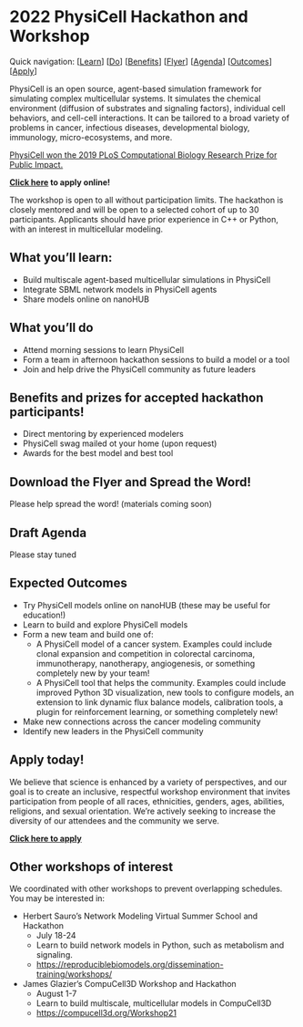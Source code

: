 # 2022 PhysiCell Hackathon and Workshop
Quick navigation: [[Learn](#what-youll-learn)] [[Do](#what-youll-do)] [[Benefits](#benefits-and-prizees-for-accepted-hackathon-participants)] [[Flyer](#download-the-flyer-and-spread-the-word)] [[Agenda](#draft-agenda)] [[Outcomes](#expected-outcomes)] [[Apply](#apply-today)]

PhysiCell is an open source, agent-based simulation framework for simulating complex multicellular systems. It simulates the chemical environment (diffusion of substrates and signaling factors), individual cell behaviors, and cell-cell interactions. It can be tailored to a broad variety of problems in cancer, infectious diseases, developmental biology, immunology, micro-ecosystems, and more.

[PhysiCell won the 2019 PLoS Computational Biology Research Prize for Public Impact.](http://collections.plos.org/collection/compbiol-research-prize/)

**[Click here](https://forms.gle/G4pM4HUv6mHncpR76) to apply online!**

The workshop is open to all without participation limits. The hackathon is closely mentored and will be open to a selected cohort of up to 30 participants. Applicants should have prior experience in C++ or Python, with an interest in multicellular modeling.

## What you’ll learn: 
* Build multiscale agent-based multicellular simulations in PhysiCell
* Integrate SBML network models in PhysiCell agents
* Share models online on nanoHUB

## What you’ll do
* Attend morning sessions to learn PhysiCell
* Form a team in afternoon hackathon sessions to build a model or a tool
* Join and help drive the PhysiCell community as future leaders

## Benefits and prizes for accepted hackathon participants!
* Direct mentoring by experienced modelers
* PhysiCell swag mailed ot your home (upon request)
* Awards for the best model and best tool

## Download the Flyer and Spread the Word!
Please help spread the word! (materials coming soon)

## Draft Agenda 
Please stay tuned 

## Expected Outcomes
* Try PhysiCell models online on nanoHUB (these may be useful for education!)
* Learn to build and explore PhysiCell models
* Form a new team and build one of:
   * A PhysiCell model of a cancer system. Examples could include clonal expansion and competition in colorectal carcinoma, immunotherapy, nanotherapy, angiogenesis, or something completely new by your team!
   * A PhysiCell tool that helps the community. Examples could include improved Python 3D visualization, new tools to configure models, an extension to link dynamic flux balance models, calibration tools, a plugin for reinforcement learning, or something completely new!
* Make new connections across the cancer modeling community
* Identify new leaders in the PhysiCell community

## Apply today!
We believe that science is enhanced by a variety of perspectives, and our goal is to create an inclusive, respectful workshop environment that invites participation from people of all races, ethnicities, genders, ages, abilities, religions, and sexual orientation. We’re actively seeking to increase the diversity of our attendees and the community we serve.

**[Click here to apply](https://forms.gle/G4pM4HUv6mHncpR76)**

## Other workshops of interest
We coordinated with other workshops to prevent overlapping schedules. You may be interested in:

* Herbert Sauro’s Network Modeling Virtual Summer School and Hackathon
   * July 18-24
   * Learn to build network models in Python, such as metabolism and signaling.
   * https://reproduciblebiomodels.org/dissemination-training/workshops/
*  James Glazier’s CompuCell3D Workshop and Hackathon
   * August 1-7
   * Learn to build multiscale, multicellular models in CompuCell3D
   * https://compucell3d.org/Workshop21
